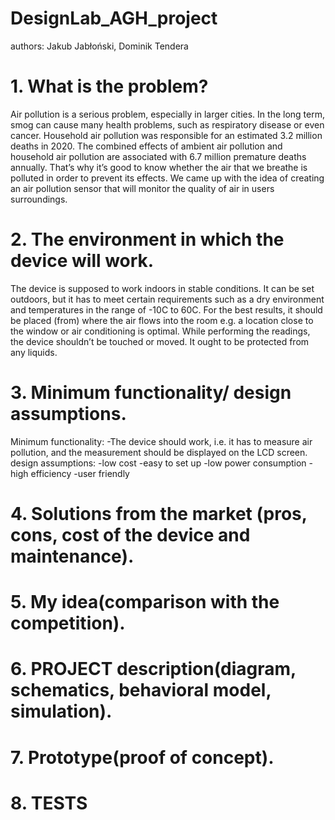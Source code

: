 # DesignLab_AGH_project
authors: Jakub Jabłoński, Dominik Tendera



# 1. What is the problem?
Air pollution is a serious problem, especially  in larger cities. In the long term, smog can cause many health problems, such as respiratory disease or even cancer. Household air pollution was responsible for an estimated 3.2 million deaths in 2020. The combined effects of ambient air pollution and household air pollution are associated with 6.7 million premature deaths annually. That’s why it’s good to know whether the air that we breathe is polluted in order to prevent its effects. We came up with the idea of creating an air pollution sensor that will monitor the quality of air in users surroundings.
# 2. The environment in which the device will work.
The device is supposed to work indoors in stable conditions. It can be set outdoors, but it has to meet certain requirements such as a dry environment and temperatures in the range of -10C to 60C. For the best results, it should be placed (from) where the air flows into the room e.g. a location close to the window or air conditioning is optimal.  While performing the readings, the device shouldn’t be touched or moved. It ought to be protected from any liquids.
# 3. Minimum functionality/ design assumptions.
Minimum functionality:
-The device should work, i.e. it has to measure air pollution, and the measurement should be displayed on the LCD screen.
design assumptions:
-low cost
-easy to set up
-low power consumption
-high efficiency
-user friendly

# 4. Solutions from the market (pros, cons, cost of the device and maintenance).
# 5. My idea(comparison with the competition).
# 6. PROJECT description(diagram, schematics, behavioral model, simulation).
# 7. Prototype(proof of concept).
# 8. TESTS
